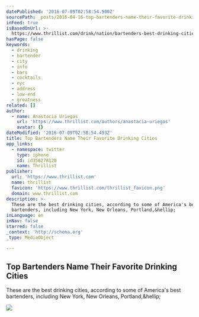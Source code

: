 ```yaml
---
datePublished: '2016-07-09T02:58:54.900Z'
sourcePath: _posts/2016-04-16-top-bartenders-name-their-favorite-drinking-cities.md
inFeed: true
isBasedOnUrl: >-
  https://www.thrillist.com/drink/nation/bartenders-best-drinking-cities/food-and-drink
hasPage: false
keywords:
  - drinking
  - bartender
  - city
  - info
  - bars
  - cocktails
  - nyc
  - address
  - low-end
  - greatness
related: []
author:
  - name: Anastacia Uriegas
    url: 'https://www.thrillist.com/authors/anastacia-uriegas'
    avatar: {}
dateModified: '2016-07-09T02:58:54.493Z'
title: Top Bartenders Name Their Favorite Drinking Cities
app_links:
  - namespace: twitter
    type: iphone
    id: id356278120
    name: Thrillist
publisher:
  url: 'https://www.thrillist.com'
  name: thrillist
  favicon: 'https://www.thrillist.com/thrillist_favicon.png'
  domain: www.thrillist.com
description: >-
  These are the best drinking cities, according to some of America's best
  bartenders, including New York, New Orleans, Portland,&hellip;
inLanguage: en
inNav: false
starred: false
_context: 'http://schema.org'
_type: MediaObject

---
```

<article style=""><h1>Top Bartenders Name Their Favorite Drinking Cities</h1><p>These are the best drinking cities, according to some of America's best bartenders, including New York, New Orleans, Portland,&amp;hellip;</p><img src="https://assets3.thrillist.com/v1/image/1667046/size/tmg-facebook_share" /></article>